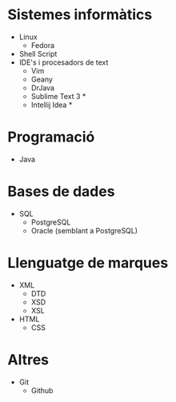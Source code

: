 # Sistemes informàtics
* Linux
  * Fedora
* Shell Script
* IDE's i procesadors de text
  * Vim
  * Geany
  * DrJava
  * Sublime Text 3 *
  * Intellij Idea *
  
# Programació
* Java

# Bases de dades
* SQL
  * PostgreSQL
  * Oracle (semblant a PostgreSQL)
  
# Llenguatge de marques
* XML 
  * DTD
  * XSD
  * XSL
* HTML
  * CSS

# Altres
* Git
  * Github
